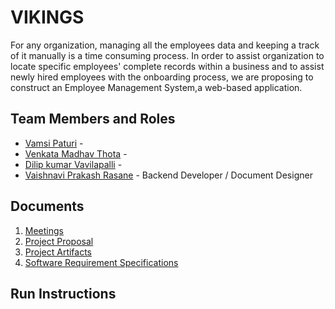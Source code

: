# VIKINGS
For any organization, managing all the employees data and keeping a track of it manually is a time consuming process. In order to assist organization to locate specific employees' complete records within a business and to assist newly hired employees with the onboarding process, we are proposing to construct an Employee Management System,a web-based application. 

## Team Members and Roles

* [Vamsi Paturi](https://github.com/vamsi-paturi/CIS641-HW2-paturi) - 
* [Venkata Madhav Thota](https://github.com/thotave/CIS641-HW2-THOTA) - 
* [Dilip kumar Vavilapalli](https://github.com/DilipVavilapalli/CIS641-HW2-vavilapalli) -
* [Vaishnavi Prakash Rasane](https://github.com/VaishnaviRasane/CIS641-HW2-Rasane) - Backend Developer / Document Designer



## Documents
1. [Meetings](https://github.com/thotave/GVSU-CIS641-Vikings/tree/master/meetings)
2. [Project Proposal](https://github.com/thotave/GVSU-CIS641-Vikings/blob/master/docs/proposal-template.md)
3. [Project Artifacts](https://github.com/thotave/GVSU-CIS641-Vikings/tree/master/artifacts)
4. [Software Requirement Specifications](https://github.com/thotave/GVSU-CIS641-Vikings/blob/master/docs/software_requirements_specification.md)



## Run Instructions

